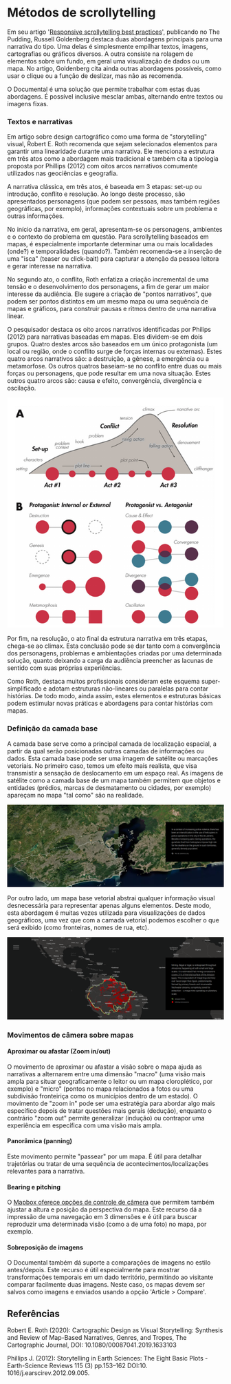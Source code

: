 # Métodos de scrollytelling

Em seu artigo '[Responsive scrollytelling best practices](https://pudding.cool/process/responsive-scrollytelling/)', publicando no The Pudding, Russell Goldenberg destaca duas abordagens principais para uma narrativa do tipo. Uma delas é simplesmente empilhar textos, imagens, cartografias ou gráficos diversos. A outra consiste na rolagem de elementos sobre um fundo, em geral uma visualização de dados ou um mapa. No artigo, Goldenberg cita ainda outras abordagens possíveis, como usar o clique ou a função de deslizar, mas não as recomenda.

O Documental é uma solução que permite trabalhar com estas duas abordagens. É possível inclusive mesclar ambas, alternando entre textos ou imagens fixas.

### Textos e narrativas

Em artigo sobre design cartográfico como uma forma de "storytelling" visual, Robert E. Roth recomenda que sejam selecionados elementos para garantir uma linearidade durante uma narrativa. Ele menciona a estrutura em três atos como a abordagem mais tradicional e também cita a tipologia proposta por Phillips (2012) com oitos arcos narrativos comumente utilizados nas geociências e geografia.

A narrativa clássica, em três atos, é baseada em 3 etapas: set-up ou introdução, conflito e resolução. Ao longo deste processo, são apresentados personagens (que podem ser pessoas, mas também regiões geográficas, por exemplo), informações contextuais sobre um problema e outras informações. 

No início da narrativa, em geral, apresentam-se os personagens, ambientes e o contexto do problema em questão. Para scrollytelling baseados em mapas, é especialmente importante determinar uma ou mais localidades (onde?) e temporalidades (quando?). Também recomenda-se a inserção de uma "isca" (teaser ou click-bait) para capturar a atenção da pessoa leitora e gerar interesse na narrativa.

No segundo ato, o conflito, Roth enfatiza a criação incremental de uma tensão e o desenvolvimento dos personagens, a fim de gerar um maior interesse da audiência. Ele sugere a criação de "pontos narrativos", que podem ser pontos distintos em um mesmo mapa ou uma sequência de mapas e gráficos, para construir pausas e ritmos dentro de uma narrativa linear. 

O pesquisador destaca os oito arcos narrativos identificadas por Philips (2012) para narrativas baseadas em mapas. Eles dividem-se em dois grupos. Quatro destes arcos são baseados em um único protagonista (um local ou região, onde o conflito surge de forças internas ou externas). Estes quatro arcos narrativos são: a destruição, a gênese, a emergência ou a metamorfose. Os outros quatros baseiam-se no conflito entre duas ou mais forças ou personagens, que pode resultar em uma nova situação. Estes outros quatro arcos são: causa e efeito, convergência, divergência e oscilação.

![Fonte: Reprodução da "Figura 1" do artigo 'Cartographic Design as Visual Storytelling: Synthesis and Review of Map-Based Narratives, Genres, and Tropes'](.gitbook/assets/scrolly.png)

Por fim, na resolução, o ato final da estrutura narrativa em três etapas, chega-se ao climax. Esta conclusão pode se dar tanto com a convergência dos personagens, problemas e ambientações criadas por uma determinada solução, quanto deixando a carga da audiência preencher as lacunas de sentido com suas próprias experiências. 

Como Roth, destaca muitos profissionais consideram este esquema super-simplificado e adotam estruturas não-lineares ou paralelas para contar histórias. De todo modo, ainda assim, estes elementos e estruturas básicas podem estimular novas práticas e abordagens para contar histórias com mapas.

### Definição da camada base

A camada base serve como a principal camada de localização espacial, a partir da qual serão posicionadas outras camadas de informações ou dados. Esta camada base pode ser uma imagem de satélite ou marcações vetoriais. No primeiro caso, temos um efeito mais realista, que visa transmistir a sensação de deslocamento em um espaço real. As imagens de satélite como a camada base de um mapa também permitem que objetos e entidades (prédios, marcas de desmatamento ou cidades, por exemplo) apareçam no mapa "tal como" são na realidade. 

![Base com imagem de satélite](.gitbook/assets/satelite.png)

Por outro lado, um mapa base vetorial abstrai qualquer informação visual desnecessária para representar apenas alguns elementos. Deste modo, esta abordagem é muitas vezes utilizada para visualizações de dados geográficos, uma vez que com a camada vetorial podemos escolher o que será exibido (como fronteiras, nomes de rua, etc).

![Base com camada vetorial](.gitbook/assets/vetor.png)

### Movimentos de câmera sobre mapas

#### Aproximar ou afastar (Zoom in/out)

O movimento de aproximar ou afastar a visão sobre o mapa ajuda as narrativas a alternarem entre uma dimensão "macro" (uma visão mais ampla para situar geograficamente o leitor ou um mapa cloroplético, por exemplo) e "micro" (pontos no mapa relacionados a fotos ou uma subdivisão fronteiriça como os municípios dentro de um estado). O movimento de "zoom in" pode ser uma estratégia para abordar algo mais específico depois de tratar questões mais gerais (dedução), enquanto o contrário "zoom out" permite generalizar (indução) ou contrapor uma experiência em específica com uma visão mais ampla.

#### Panorâmica (panning)

Este movimento permite "passear" por um mapa. É útil para detalhar trajetórias ou tratar de uma sequência de acontecimentos/localizações relevantes para a narrativa.


#### Bearing e pitching

O [Mapbox oferece opções de controle de câmera](https://docs.mapbox.com/mapbox-gl-js/example/set-perspective/) que permitem também ajustar a altura e posição da perspectiva do mapa. Este recurso dá a impressão de uma navegação em 3 dimensões e é útil para buscar reproduzir uma determinada visão (como a de uma foto) no mapa, por exemplo.

#### Sobreposição de imagens

O Documental também dá suporte a comparações de imagens no estilo antes/depois. Este recurso é útil especialmente para mostrar transformações temporais em um dado território, permitindo ao visitante comparar facilmente duas imagens. Neste caso, os mapas devem ser salvos como imagens e enviados usando a opção 'Article > Compare'.


## Referências

Robert E. Roth (2020): Cartographic Design as Visual Storytelling: Synthesis and Review of Map-Based Narratives, Genres, and Tropes, The Cartographic Journal, DOI: 10.1080/00087041.2019.1633103

Phillips J. (2012): Storytelling in Earth Sciences: The Eight Basic Plots - Earth-Science Reviews 115 (3) pp.153–162 DOI:10. 1016/j.earscirev.2012.09.005.